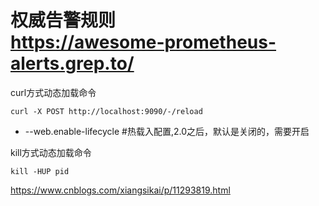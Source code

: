 权威告警规则  
https://awesome-prometheus-alerts.grep.to/
===

curl方式动态加载命令  
```
curl -X POST http://localhost:9090/-/reload
```  
- --web.enable-lifecycle #热载入配置,2.0之后，默认是关闭的，需要开启

kill方式动态加载命令  
```
kill -HUP pid
```  

https://www.cnblogs.com/xiangsikai/p/11293819.html  

